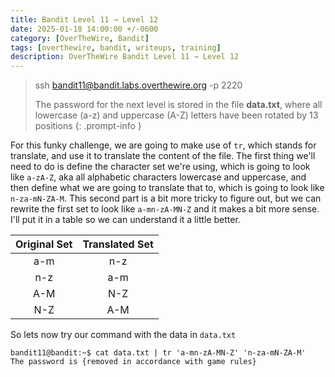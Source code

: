 ```yaml
---
title: Bandit Level 11 → Level 12
date: 2025-01-18 14:00:00 +/-0600
category: [OverTheWire, Bandit]
tags: [overthewire, bandit, writeups, training]
description: OverTheWire Bandit Level 11 → Level 12
---
```


> ssh bandit11@bandit.labs.overthewire.org -p 2220
>  
>  The password for the next level is stored in the file **data.txt**, where all lowercase (a-z) and uppercase (A-Z) letters have been rotated by 13 positions
{: .prompt-info }

For this funky challenge, we are going to make use of `tr`, which stands for translate, and use it to translate the content of the file. The first thing we'll need to do is define the character set we're using, which is going to look like `a-zA-Z`, aka all alphabetic characters lowercase and uppercase, and then define what we are going to translate that to, which is going to look like `n-za-mN-ZA-M`. This second part is a bit more tricky to figure out, but we can rewrite the first set to look like `a-mn-zA-MN-Z` and it makes a bit more sense. I'll put it in a table so we can understand it a little better.

| Original Set | Translated Set |
|:---------------:|:---------------:|
| a-m | n-z |
| n-z | a-m |
| A-M | N-Z |
| N-Z | A-M |

So lets now try our command with the data in `data.txt`

```terminal
bandit11@bandit:~$ cat data.txt | tr 'a-mn-zA-MN-Z' 'n-za-mN-ZA-M'
The password is {removed in accordance with game rules}
```
